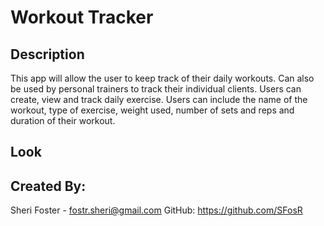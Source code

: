 # Workout Tracker

## Description

This app will allow the user to keep track of their daily workouts. Can also be used by personal trainers to track their individual clients. Users can create, view and track daily exercise. Users can include the name of the workout, type of exercise, weight used, number of sets and reps and duration of their workout. 

## Look


## Created By:
Sheri Foster - fostr.sheri@gmail.com   GitHub: https://github.com/SFosR
